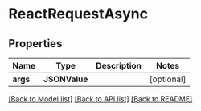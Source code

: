 # ReactRequestAsync

## Properties
Name | Type | Description | Notes
------------ | ------------- | ------------- | -------------
**args** | **JSONValue** |  | [optional] 

[[Back to Model list]](../README.md#documentation-for-models) [[Back to API list]](../README.md#documentation-for-api-endpoints) [[Back to README]](../README.md)


